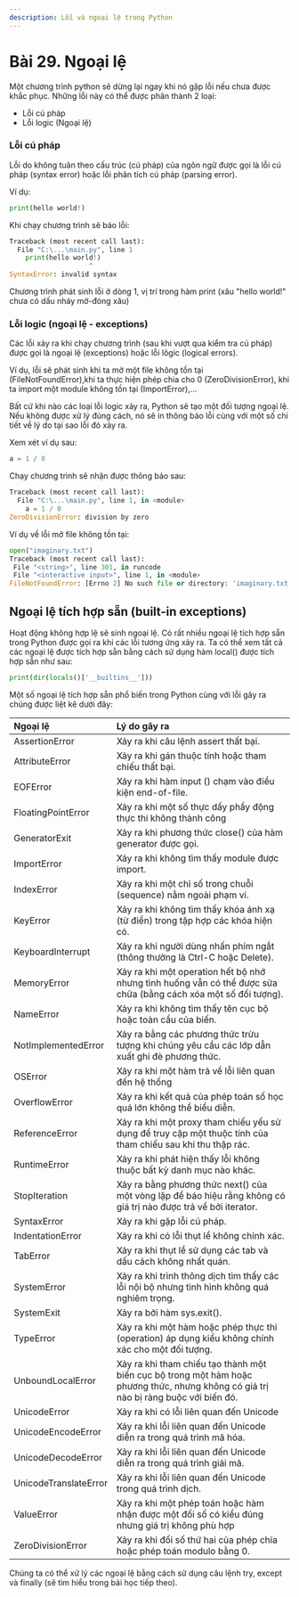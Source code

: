 ```yaml
---
description: Lỗi và ngoại lệ trong Python
---
```


# Bài 29. Ngoại lệ

Một chương trình python sẽ dừng lại ngay khi nó gặp lỗi nếu chưa được khắc phục. Những lỗi này có thể được phân thành 2 loại:

* Lỗi cú pháp 
* Lỗi logic \(Ngoại lệ\)

### Lỗi cú pháp

Lỗi do không tuân theo cấu trúc \(cú pháp\) của ngôn ngữ được gọi là lỗi cú pháp \(syntax error\) hoặc lỗi phân tích cú pháp \(parsing error\).

Ví dụ:

```python
print(hello world!)
```

Khi chạy chương trình sẽ báo lỗi:

```python
Traceback (most recent call last):
  File "C:\...\main.py", line 1
    print(hello world!)
                    ^
SyntaxError: invalid syntax
```

Chương trình phát sinh lỗi ở dòng 1, vị trí trong hàm print \(xâu "hello world!" chưa có dấu nháy mở-đóng xâu\)

### Lỗi logic \(ngoại lệ - exceptions\)

Các lỗi xảy ra khi chạy chương trình \(sau khi vượt qua kiểm tra cú pháp\) được gọi là ngoại lệ \(exceptions\) hoặc lỗi lôgic \(logical errors\).

Ví dụ, lỗi sẽ phát sinh khi ta mở một file không tồn tại \(FileNotFoundError\),khi ta thực hiện phép chia cho 0 \(ZeroDivisionError\), khi ta import một module không tồn tại \(ImportError\),...

Bất cứ khi nào các loại lỗi logic xảy ra, Python sẽ tạo một đối tượng ngoại lệ. Nếu không được xử lý đúng cách, nó sẽ in thông báo lỗi cùng với một số chi tiết về lý do tại sao lỗi đó xảy ra.

Xem xét ví dụ sau:

```python
a = 1 / 0
```

Chạy chương trình sẽ nhận được thông báo sau:

```python
Traceback (most recent call last):
  File "C:\...\main.py", line 1, in <module>
    a = 1 / 0
ZeroDivisionError: division by zero
```

Ví dụ về lỗi mở file không tồn tại:

```python
open("imaginary.txt")
Traceback (most recent call last):
 File "<string>", line 301, in runcode
 File "<interactive input>", line 1, in <module>
FileNotFoundError: [Errno 2] No such file or directory: 'imaginary.txt'
```

## Ngoại lệ tích hợp sẵn \(built-in exceptions\)

Hoạt động không hợp lệ sẽ sinh ngoại lệ. Có rất nhiều ngoại lệ tích hợp sẵn trong Python được gọi ra khi các lỗi tương ứng xảy ra. Ta có thể xem tất cả các ngoại lệ được tích hợp sẵn bằng cách sử dụng hàm local\(\) được tích hợp sẵn như sau:

```python
print(dir(locals()['__builtins__']))
```

Một số ngoại lệ tích hợp sẵn phổ biến trong Python cùng với lỗi gây ra chúng được liệt kê dưới đây:

| **Ngoại lệ** | **Lý do gây ra** |
| :--- | :--- |
| AssertionError | Xảy ra khi câu lệnh assert thất bại. |
| AttributeError | Xảy ra khi gán thuộc tính hoặc tham chiếu thất bại. |
| EOFError | Xảy ra khi hàm input \(\) chạm vào điều kiện end-of-file. |
| FloatingPointError | Xảy ra khi một số thực dấy phẩy động thực thi không thành công |
| GeneratorExit | Xảy ra khi phương thức close\(\) của hàm generator được gọi. |
| ImportError | Xảy ra khi không tìm thấy module được import. |
| IndexError | Xảy ra khi một chỉ số trong chuỗi \(sequence\) nằm ngoài phạm vi. |
| KeyError | Xảy ra khi không tìm thấy khóa ánh xạ \(từ điển\) trong tập hợp các khóa hiện có. |
| KeyboardInterrupt | Xảy ra khi người dùng nhấn phím ngắt \(thông thường là Ctrl-C hoặc Delete\). |
| MemoryError | Xảy ra khi một operation hết bộ nhớ nhưng tình huống vẫn có thể được sửa chữa \(bằng cách xóa một số đối tượng\). |
| NameError | Xảy ra khi không tìm thấy tên cục bộ hoặc toàn cầu của biến. |
| NotImplementedError | Xảy ra bằng các phương thức trừu tượng khi chúng yêu cầu các lớp dẫn xuất ghi đè phương thức. |
| OSError | Xảy ra khi một hàm trả về lỗi liên quan đến hệ thống |
| OverflowError | Xảy ra khi kết quả của phép toán số học quá lớn không thể biểu diễn. |
| ReferenceError | Xảy ra khi một proxy tham chiếu yếu sử dụng để truy cập một thuộc tính của tham chiếu sau khi thu thập rác. |
| RuntimeError | Xảy ra khi phát hiện thấy lỗi không thuộc bất kỳ danh mục nào khác. |
| StopIteration | Xảy ra bằng phương thức next\(\) của một vòng lặp để báo hiệu rằng không có giá trị nào được trả về bởi iterator. |
| SyntaxError | Xảy ra khi gặp lỗi cú pháp. |
| IndentationError | Xảy ra khi có lỗi thụt lề không chính xác. |
| TabError | Xảy ra khi thụt lề sử dụng các tab và dấu cách không nhất quán. |
| SystemError | Xảy ra khi trình thông dịch tìm thấy các lỗi nội bộ nhưng tình hình không quá nghiêm trọng. |
| SystemExit | Xảy ra bởi hàm sys.exit\(\). |
| TypeError | Xảy ra khi một hàm hoặc phép thực thi \(operation\) áp dụng kiểu không chính xác cho một đối tượng. |
| UnboundLocalError | Xảy ra khi tham chiếu tạo thành một biến cục bộ trong một hàm hoặc phương thức, nhưng không có giá trị nào bị ràng buộc với biến đó. |
| UnicodeError | Xảy ra khi có lỗi liên quan đến Unicode |
| UnicodeEncodeError | Xảy ra khi lỗi liên quan đến Unicode diễn ra trong quá trình mã hóa. |
| UnicodeDecodeError | Xảy ra khi lỗi liên quan đến Unicode diễn ra trong quá trình giải mã. |
| UnicodeTranslateError | Xảy ra khi lỗi liên quan đến Unicode trong quá trình dịch. |
| ValueError | Xảy ra khi một phép toán hoặc hàm nhận được một đối số có kiểu đúng nhưng giá trị không phù hợp |
| ZeroDivisionError | Xảy ra khi đối số thứ hai của phép chia hoặc phép toán modulo bằng 0. |

Chúng ta có thể xử lý các ngoại lệ bằng cách sử dụng câu lệnh try, except và finally \(sẽ tìm hiểu trong bài học tiếp theo\).

